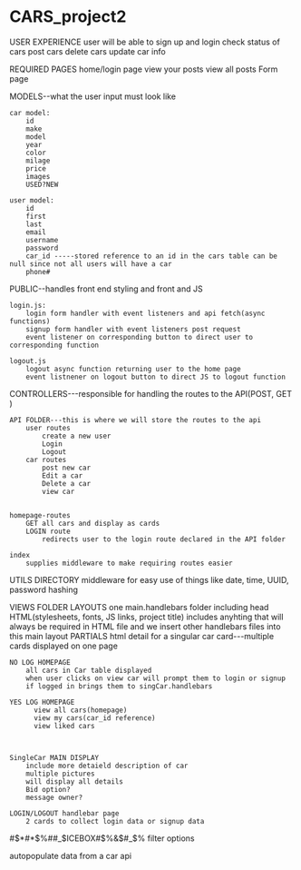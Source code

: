 # CARS_project2

USER EXPERIENCE
user will be able to sign up and login
check status of cars
post cars
delete cars
update car info

REQUIRED PAGES
home/login page
view your posts
view all posts
Form page

MODELS--what the user input must look like

    car model:
        id
        make
        model
        year
        color
        milage
        price
        images
        USED?NEW

    user model:
        id
        first
        last
        email
        username
        password
        car_id -----stored reference to an id in the cars table can be null since not all users will have a car
        phone#

PUBLIC--handles front end styling and front and JS

    login.js:
        login form handler with event listeners and api fetch(async functions)
        signup form handler with event listeners post request
        event listener on corresponding button to direct user to corresponding function

    logout.js
        logout async function returning user to the home page
        event listnener on logout button to direct JS to logout function

CONTROLLERS---responsible for handling the routes to the API(POST, GET )

    API FOLDER---this is where we will store the routes to the api
        user routes
            create a new user
            Login
            Logout
        car routes
            post new car
            Edit a car
            Delete a car
            view car


    homepage-routes
        GET all cars and display as cards
        LOGIN route
            redirects user to the login route declared in the API folder

    index
        supplies middleware to make requiring routes easier

UTILS DIRECTORY
middleware for easy use of things like date, time, UUID, password hashing

VIEWS FOLDER
LAYOUTS
one main.handlebars folder including head HTML(stylesheets, fonts, JS links, project title)
includes anyhting that will always be required in HTML file and we insert other handlebars files into this main layout
PARTIALS
html detail for a singular car card---multiple cards displayed on one page

    NO LOG HOMEPAGE
        all cars in Car table displayed
        when user clicks on view car will prompt them to login or signup
        if logged in brings them to singCar.handlebars

    YES LOG HOMEPAGE
          view all cars(homepage)
          view my cars(car_id reference)
          view liked cars



    SingleCar MAIN DISPLAY
        include more detaield description of car
        multiple pictures
        will display all details
        Bid option?
        message owner?

    LOGIN/LOGOUT handlebar page
        2 cards to collect login data or signup data

#$*#*$%##_$ICEBOX#$%&$#_$%
filter options

autopopulate data from a car api
